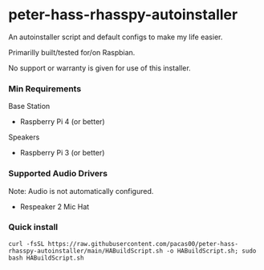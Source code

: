 # peter-hass-rhasspy-autoinstaller
An autoinstaller script and default configs to make my life easier.

Primarilly built/tested for/on Raspbian.
 
No support or warranty is given for use of this installer.

### Min Requirements

Base Station
- Raspberry Pi 4 (or better)


Speakers
- Raspberry Pi 3 (or better)


### Supported Audio Drivers
Note: Audio is not automatically configured.

- Respeaker 2 Mic Hat



### Quick install 

`curl -fsSL https://raw.githubusercontent.com/pacas00/peter-hass-rhasspy-autoinstaller/main/HABuildScript.sh -o HABuildScript.sh; sudo bash HABuildScript.sh`